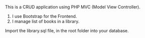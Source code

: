 This is a CRUD application using PHP MVC (Model View Controller).
1. I use Bootstrap for the Frontend.
2. I manage list of books in a library.

Import the library.sql file, in the root folder into your database.
